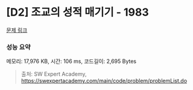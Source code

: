 # [D2] 조교의 성적 매기기 - 1983 

[문제 링크](https://swexpertacademy.com/main/code/problem/problemDetail.do?contestProbId=AV5PwGK6AcIDFAUq) 

### 성능 요약

메모리: 17,976 KB, 시간: 106 ms, 코드길이: 2,695 Bytes



> 출처: SW Expert Academy, https://swexpertacademy.com/main/code/problem/problemList.do